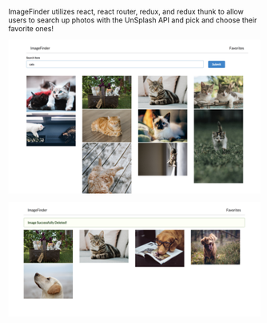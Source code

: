  ImageFinder utilizes react, react router, redux, and redux thunk to allow users to search up photos with the UnSplash API and pick and choose their favorite ones! 

![](screenshots/screenshot1.png)

![](screenshots/screenshot2.png)
